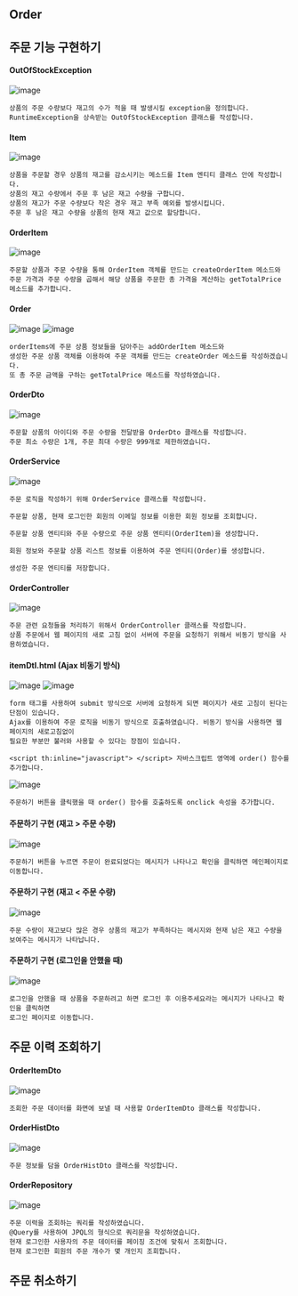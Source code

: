 ## Order

## 주문 기능 구현하기
#### OutOfStockException
![image](https://github.com/mr-won/Shopping_Mall/assets/58906858/9e51bfdd-1f3e-4200-b5b1-78c9438de975)
```
상품의 주문 수량보다 재고의 수가 적을 때 발생시킬 exception을 정의합니다.
RuntimeException을 상속받는 OutOfStockException 클래스를 작성합니다.
```
#### Item
![image](https://github.com/mr-won/Shopping_Mall/assets/58906858/583b7fc0-0187-475f-9ce7-a73ec225e70c)
```
상품을 주문할 경우 상품의 재고를 감소시키는 메소드를 Item 엔티티 클래스 안에 작성합니다.
상품의 재고 수량에서 주문 후 남은 재고 수량을 구합니다.
상품의 재고가 주문 수량보다 작은 경우 재고 부족 예외를 발생시킵니다.
주문 후 남은 재고 수량을 상품의 현재 재고 값으로 할당합니다.
```
#### OrderItem
![image](https://github.com/mr-won/Shopping_Mall/assets/58906858/0149cffe-e21c-4d0d-965c-4fcf81af00ef)
```
주문할 상품과 주문 수량을 통해 OrderItem 객체를 만드는 createOrderItem 메소드와
주문 가격과 주문 수량을 곱해서 해당 상품을 주문한 총 가격을 계산하는 getTotalPrice 메소드를 추가합니다.
```
#### Order
![image](https://github.com/mr-won/Shopping_Mall/assets/58906858/99833b9c-94fe-4688-8ce1-bae7541d5238)
![image](https://github.com/mr-won/Shopping_Mall/assets/58906858/3c5d7a21-72be-49b0-81bc-e282f28174cc)
```
orderItems에 주문 상품 정보들을 담아주는 addOrderItem 메소드와
생성한 주문 상품 객체를 이용하여 주문 객체를 만드는 createOrder 메소드를 작성하겠습니다.
또 총 주문 금액을 구하는 getTotalPrice 메소드를 작성하였습니다.
```
#### OrderDto
![image](https://github.com/mr-won/Shopping_Mall/assets/58906858/a7e0f389-2236-49c6-a3c5-fd996f354ce8)
```
주문할 상품의 아이디와 주문 수량을 전달받을 OrderDto 클래스를 작성합니다.
주문 최소 수량은 1개, 주문 최대 수량은 999개로 제한하였습니다.
```
#### OrderService
![image](https://github.com/mr-won/Shopping_Mall/assets/58906858/08800c56-7801-4737-b61a-014c8ea6681d)
```
주문 로직을 작성하기 위해 OrderService 클래스를 작성합니다.

주문할 상품, 현재 로그인한 회원의 이메일 정보를 이용한 회원 정보를 조회합니다.

주문할 상품 엔티티와 주문 수량으로 주문 상품 엔티티(OrderItem)을 생성합니다.

회원 정보와 주문할 상품 리스트 정보를 이용하여 주문 엔티티(Order)를 생성합니다.

생성한 주문 엔티티를 저장합니다.
```
#### OrderController
![image](https://github.com/mr-won/Shopping_Mall/assets/58906858/c05066f5-24c3-4260-9570-300e59b97013)
```
주문 관련 요청들을 처리하기 위해서 OrderController 클래스를 작성합니다.
상품 주문에서 웹 페이지의 새로 고침 없이 서버에 주문을 요청하기 위해서 비동기 방식을 사용하였습니다.
```
#### itemDtl.html (Ajax 비동기 방식)
![image](https://github.com/mr-won/Shopping_Mall/assets/58906858/0a07125a-fa05-4d15-bc8f-f4a349c2d4e9)
![image](https://github.com/mr-won/Shopping_Mall/assets/58906858/348fe7d1-bb20-40c1-a808-a401884bfb77)
```
form 태그를 사용하여 submit 방식으로 서버에 요청하게 되면 페이지가 새로 고침이 된다는 단점이 있습니다.
Ajax를 이용하여 주문 로직을 비동기 방식으로 호출하였습니다. 비동기 방식을 사용하면 웹 페이지의 새로고침없이
필요한 부분만 불러와 사용할 수 있다는 장점이 있습니다.

<script th:inline="javascript"> </script> 자바스크립트 영역에 order() 함수를 추가합니다.
```
![image](https://github.com/mr-won/Shopping_Mall/assets/58906858/7be98c04-2ceb-44cb-8dda-b4f80b67e5e9)
```
주문하기 버튼을 클릭했을 때 order() 함수를 호출하도록 onclick 속성을 추가합니다.
```
#### 주문하기 구현 (재고 > 주문 수량)
![image](https://github.com/mr-won/Shopping_Mall/assets/58906858/4a120aa3-92c1-495b-b9ef-56c911454da0)
```
주문하기 버튼을 누르면 주문이 완료되었다는 메시지가 나타나고 확인을 클릭하면 메인페이지로 이동합니다.
```
#### 주문하기 구현 (재고 < 주문 수량)
![image](https://github.com/mr-won/Shopping_Mall/assets/58906858/5f2dd3c2-8441-4a70-ae0d-03b95270fea6)
```
주문 수량이 재고보다 많은 경우 상품의 재고가 부족하다는 메시지와 현재 남은 재고 수량을 보여주는 메시지가 나타납니다.
```
#### 주문하기 구현 (로그인을 안했을 때)
![image](https://github.com/mr-won/Shopping_Mall/assets/58906858/41231411-cce8-4071-97ff-c6b130f4cb21)
```
로그인을 안했을 때 상품을 주문하려고 하면 로그인 후 이용주세요라는 메시지가 나타나고 확인을 클릭하면
로그인 페이지로 이동합니다.
```
## 주문 이력 조회하기
#### OrderItemDto
![image](https://github.com/mr-won/Shopping_Mall/assets/58906858/3feda3f5-420d-40aa-896e-5d600b416cff)
```
조회한 주문 데이터를 화면에 보낼 때 사용할 OrderItemDto 클래스를 작성합니다.
```
#### OrderHistDto
![image](https://github.com/mr-won/Shopping_Mall/assets/58906858/71265372-47a4-4588-84d7-261ba459e83b)
```
주문 정보를 담을 OrderHistDto 클래스를 작성합니다.
```
#### OrderRepository
![image](https://github.com/mr-won/Shopping_Mall/assets/58906858/fbed80b3-92e2-4b1e-817e-4bb11d3704e6)
```
주문 이력을 조회하는 쿼리를 작성하였습니다.
@Query를 사용하여 JPQL의 형식으로 쿼리문을 작성하였습니다.
현재 로그인한 사용자의 주문 데이터를 페이징 조건에 맞춰서 조회합니다.
현재 로그인한 회원의 주문 개수가 몇 개인지 조회합니다.
```














## 주문 취소하기

